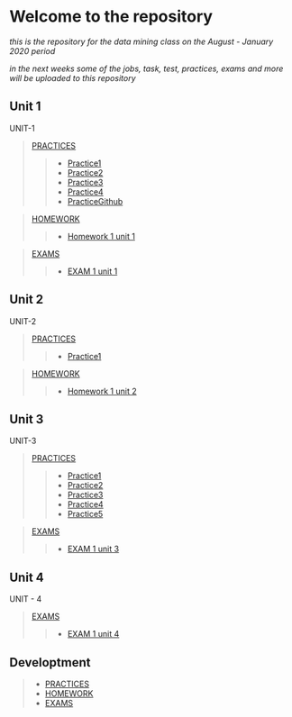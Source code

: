 
# Welcome to the repository

_this is the repository for the data mining class on the August - January 2020 period_

_in the next weeks some of the jobs, task, test, practices, exams and more will be uploaded to this repository_

## Unit 1

UNIT-1

>[PRACTICES](https://github.com/Israel-quintero-navarro/Data-Mining-AG-JAN2020/tree/UNIT-1/PRACTIES)
>>* [Practice1](https://github.com/Israel-quintero-navarro/Data-Mining-AG-JAN2020/blob/UNIT-1/PRACTIES/Practice1.md)
>>* [Practice2](https://github.com/Israel-quintero-navarro/Data-Mining-AG-JAN2020/blob/UNIT-1/PRACTIES/Practice2.md)
>>* [Practice3](https://github.com/Israel-quintero-navarro/Data-Mining-AG-JAN2020/blob/UNIT-1/PRACTIES/Practice3.md)
>>* [Practice4](https://github.com/Israel-quintero-navarro/Data-Mining-AG-JAN2020/blob/UNIT-1/PRACTIES/Practice4.md)
>>* [PracticeGithub](https://github.com/Israel-quintero-navarro/Data-Mining-AG-JAN2020/blob/UNIT-1/PRACTIES/PracticeGitHub.md)

>[HOMEWORK](https://github.com/Israel-quintero-navarro/Data-Mining-AG-JAN2020/tree/UNIT-1/HOMEWORKS)
>>* [Homework 1 unit 1](https://github.com/Israel-quintero-navarro/Data-Mining-AG-JAN2020/blob/UNIT-1/HOMEWORKS/Homework1U1.md)

>[EXAMS](https://github.com/Israel-quintero-navarro/Data-Mining-AG-JAN2020/tree/UNIT-1/EXAMS)
>>* [EXAM 1 unit 1](https://github.com/Israel-quintero-navarro/Data-Mining-AG-JAN2020/blob/UNIT-1/EXAMS/ExamUnit1.md
)

## Unit 2

UNIT-2

>[PRACTICES](https://github.com/Israel-quintero-navarro/Data-Mining-AG-JAN2020/tree/UNIT-2/PRACTIES)
>>* [Practice1](https://github.com/Israel-quintero-navarro/Data-Mining-AG-JAN2020/blob/UNIT-2/PRACTIES/Practice1U2.md)

>[HOMEWORK](https://github.com/Israel-quintero-navarro/Data-Mining-AG-JAN2020/tree/UNIT-2/HOMEWORKS)
>>* [Homework 1 unit 2](https://github.com/Israel-quintero-navarro/Data-Mining-AG-JAN2020/blob/UNIT-2/HOMEWORKS/Homework1U2.md)


## Unit 3

UNIT-3

>[PRACTICES](https://github.com/Israel-quintero-navarro/Data-Mining-AG-JAN2020/tree/UNIT-3/PRACTIES)
>>* [Practice1](https://github.com/Israel-quintero-navarro/Data-Mining-AG-JAN2020/blob/UNIT-3/PRACTIES/Practice%201%20U3.md)
>>* [Practice2](https://github.com/Israel-quintero-navarro/Data-Mining-AG-JAN2020/blob/UNIT-3/PRACTIES/Practice%202%20U3.md)
>>* [Practice3](https://github.com/Israel-quintero-navarro/Data-Mining-AG-JAN2020/blob/UNIT-3/PRACTIES/Practice%203%20U3.md)
>>* [Practice4](https://github.com/Israel-quintero-navarro/Data-Mining-AG-JAN2020/blob/UNIT-3/PRACTIES/Practice%204%20U3.md)
>>* [Practice5](https://github.com/Israel-quintero-navarro/Data-Mining-AG-JAN2020/blob/UNIT-3/PRACTIES/Practice%205%20U3.md)

>[EXAMS](https://github.com/Israel-quintero-navarro/Data-Mining-AG-JAN2020/tree/UNIT-3/EXAMS)
>>* [EXAM 1 unit 3](https://github.com/Israel-quintero-navarro/Data-Mining-AG-JAN2020/blob/UNIT-3/EXAMS/Evaluation%20U3.md)

## Unit 4

UNIT - 4

>[EXAMS](https://github.com/Israel-quintero-navarro/Data-Mining-AG-JAN2020/tree/UNIT-3/EXAMS)
>>* [EXAM 1 unit 4](https://github.com/Israel-quintero-navarro/Data-Mining-AG-JAN2020/blob/UNIT-4/EXAMS/Evaluation%20U4.md)

## Developtment

> * [PRACTICES](https://github.com/Israel-quintero-navarro/Data-Mining-AG-JAN2020/tree/Developtment/PRACTIES)
> * [HOMEWORK](https://github.com/Israel-quintero-navarro/Data-Mining-AG-JAN2020/tree/Developtment/HOMEWORKS)
> * [EXAMS](https://github.com/Israel-quintero-navarro/Data-Mining-AG-JAN2020/tree/Developtment/EXAMS)



